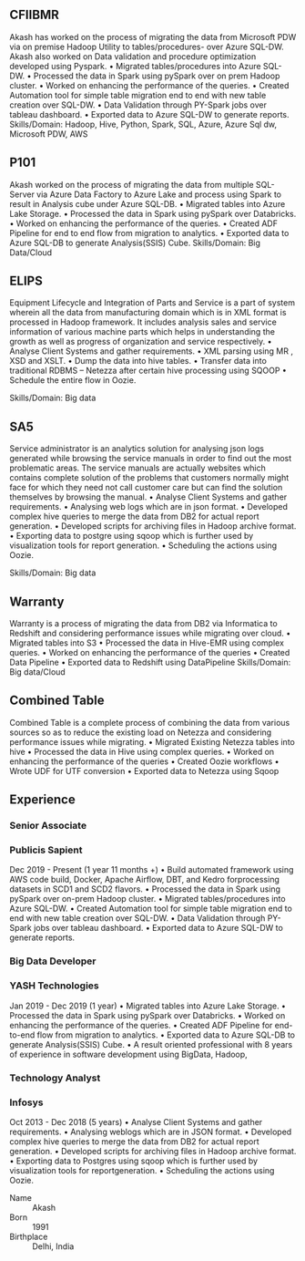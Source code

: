 
## CFIIBMR
Akash has worked on the process of migrating the data from Microsoft PDW via on premise Hadoop Utility to tables/procedures- over Azure SQL-DW. Akash also worked on Data validation and procedure optimization developed using Pyspark.
• Migrated tables/procedures into Azure SQL-DW.
• Processed the data in Spark using pySpark over on prem Hadoop cluster.
• Worked on enhancing the performance of the queries.
• Created Automation tool for simple table migration end to end with new table creation over SQL-DW.
• Data Validation through PY-Spark jobs over tableau dashboard.
• Exported data to Azure SQL-DW to generate reports.
Skills/Domain: Hadoop, Hive, Python, Spark, SQL, Azure, Azure Sql dw, Microsoft PDW, AWS


## P101
Akash worked on the process of migrating the data from multiple SQL-Server via Azure Data Factory to Azure Lake and process using Spark to result in Analysis cube under Azure SQL-DB.
• Migrated tables into Azure Lake Storage.
• Processed the data in Spark using pySpark over Databricks.
• Worked on enhancing the performance of the queries.
• Created ADF Pipeline for end to end flow from migration to analytics.
• Exported data to Azure SQL-DB to generate Analysis(SSIS) Cube.
Skills/Domain: Big Data/Cloud


## ELIPS
Equipment Lifecycle and Integration of Parts and Service is a part of system wherein all the data from manufacturing domain which is in XML format is processed in Hadoop framework. It includes analysis sales and service information of various machine parts which helps in understanding the growth as well as progress of organization and service respectively.
• Analyse Client Systems and gather requirements.
• XML parsing using MR , XSD and XSLT.
• Dump the data into hive tables.
• Transfer data into traditional RDBMS – Netezza after certain hive processing using SQOOP
• Schedule the entire flow in Oozie.

Skills/Domain: Big data

## SA5
Service administrator is an analytics solution for analysing json logs generated while browsing the service manuals in order to find out the most problematic areas. The service manuals are actually websites which contains complete solution of the problems that customers normally might face for which they need not call customer care but can find the solution themselves by browsing the manual.
• Analyse Client Systems and gather requirements.
• Analysing web logs which are in json format.
• Developed complex hive queries to merge the data from DB2 for actual report generation.
• Developed scripts for archiving files in Hadoop archive format.
• Exporting data to postgre using sqoop which is further used by visualization tools for report generation.
• Scheduling the actions using Oozie.

Skills/Domain: Big data

## Warranty
Warranty is a process of migrating the data from DB2  via Informatica to Redshift and considering performance issues while migrating over cloud.
• Migrated tables into S3
• Processed the data in Hive-EMR using complex queries.
• Worked on enhancing the performance of the queries
• Created Data Pipeline
• Exported data to Redshift using DataPipeline
Skills/Domain: Big data/Cloud

## Combined Table
Combined Table is a complete process of combining the data from various sources so as to reduce the existing load on Netezza and considering performance issues while migrating.
• Migrated Existing Netezza tables into hive
• Processed the data in Hive using complex queries.
• Worked on enhancing the performance of the queries
• Created Oozie workflows
• Wrote UDF for UTF conversion
• Exported data to Netezza using Sqoop

## Experience

### Senior Associate
### Publicis Sapient
Dec 2019 - Present (1 year 11 months +)
• Build automated framework using AWS code build, Docker, Apache Airflow, DBT, and Kedro forprocessing datasets in SCD1 and SCD2 flavors.
• Processed the data in Spark using pySpark over on-prem Hadoop cluster.
• Migrated tables/procedures into Azure SQL-DW.
• Created Automation tool for simple table migration end to end with new table creation over SQL-DW.
• Data Validation through PY-Spark jobs over tableau dashboard.
• Exported data to Azure SQL-DW to generate reports.

### Big Data Developer
### YASH Technologies
Jan 2019 - Dec 2019 (1 year)
• Migrated tables into Azure Lake Storage.
• Processed the data in Spark using pySpark over Databricks.
• Worked on enhancing the performance of the queries.
• Created ADF Pipeline for end-to-end flow from migration to analytics.
• Exported data to Azure SQL-DB to generate Analysis(SSIS) Cube.
• A result oriented professional with 8 years of experience in software development using BigData, Hadoop,

### Technology Analyst
### Infosys
Oct 2013 - Dec 2018 (5 years)
• Analyse Client Systems and gather requirements.
• Analysing weblogs which are in JSON format.
• Developed complex hive queries to merge the data from DB2 for actual report generation.
• Developed scripts for archiving files in Hadoop archive format.
• Exporting data to Postgres using sqoop which is further used by visualization tools for reportgeneration.
• Scheduling the actions using Oozie.

<dl>
<dt>Name</dt>
<dd>Akash</dd>
<dt>Born</dt>
<dd>1991</dd>
<dt>Birthplace</dt>
<dd>Delhi, India</dd>
</dl>
